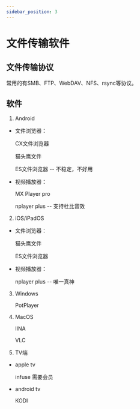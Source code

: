 ```yaml
---
sidebar_position: 3
---
```


# 文件传输软件

## 文件传输协议
常用的有SMB、FTP、WebDAV、NFS、rsync等协议。

## 软件

1. Android
- 文件浏览器：

    CX文件浏览器

    猫头鹰文件

    ES文件浏览器 -- 不稳定，不好用

- 视频播放器：

    MX Player pro

    nplayer plus -- 支持杜比音效

2. iOS/iPadOS
- 文件浏览器：

    猫头鹰文件

    ES文件浏览器

- 视频播放器：

    nplayer plus -- 唯一真神

3. Windows

    PotPlayer

4. MacOS

    IINA
    
    VLC

5. TV端

- apple tv

    infuse 需要会员

- android tv

    KODI